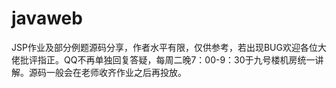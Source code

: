 # javaweb
JSP作业及部分例题源码分享，作者水平有限，仅供参考，若出现BUG欢迎各位大佬批评指正。QQ不再单独回复答疑，每周二晚7：00-9：30于九号楼机房统一讲解。源码一般会在老师收齐作业之后再投放。
